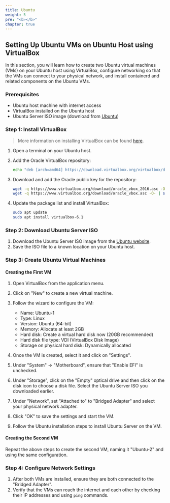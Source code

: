 ```yaml
---
title: Ubuntu
weight: 5
pre: "<b></b>"
chapter: true
---
```


## Setting Up Ubuntu VMs on Ubuntu Host using VirtualBox

In this section, you will learn how to create two Ubuntu virtual machines (VMs) on your Ubuntu host using VirtualBox, configure networking so that the VMs can connect to your physical network, and install containerd and related components on the Ubuntu VMs.

### Prerequisites

- Ubuntu host machine with internet access
- VirtualBox installed on the Ubuntu host
- Ubuntu Server ISO image (download from [Ubuntu](https://ubuntu.com/download/server))

### Step 1: Install VirtualBox

> More information on installing VirtualBox can be found [here](https://www.virtualbox.org/wiki/Linux_Downloads).

1. Open a terminal on your Ubuntu host.
2. Add the Oracle VirtualBox repository:

    ```bash
    echo "deb [arch=amd64] https://download.virtualbox.org/virtualbox/debian $(lsb_release -cs) contrib" | sudo tee /etc/apt/sources.list.d/virtualbox.list
    ```

3. Download and add the Oracle public key for the repository:

    ```bash
    wget -q https://www.virtualbox.org/download/oracle_vbox_2016.asc -O- | sudo apt-key add -
    wget -q https://www.virtualbox.org/download/oracle_vbox.asc -O- | sudo apt-key add -
    ```

4. Update the package list and install VirtualBox:

    ```bash
    sudo apt update
    sudo apt install virtualbox-6.1
    ```

### Step 2: Download Ubuntu Server ISO

1. Download the Ubuntu Server ISO image from the [Ubuntu website](https://ubuntu.com/download/server).
2. Save the ISO file to a known location on your Ubuntu host.

### Step 3: Create Ubuntu Virtual Machines

#### Creating the First VM

1. Open VirtualBox from the application menu.
2. Click on "New" to create a new virtual machine.
3. Follow the wizard to configure the VM:
   - Name: Ubuntu-1
   - Type: Linux
   - Version: Ubuntu (64-bit)
   - Memory: Allocate at least 2GB
   - Hard disk: Create a virtual hard disk now (20GB recommended)
   - Hard disk file type: VDI (VirtualBox Disk Image)
   - Storage on physical hard disk: Dynamically allocated

4. Once the VM is created, select it and click on "Settings".
5. Under "System" -> "Motherboard", ensure that "Enable EFI" is unchecked.
6. Under "Storage", click on the "Empty" optical drive and then click on the disk icon to choose a disk file. Select the Ubuntu Server ISO you downloaded earlier.
7. Under "Network", set "Attached to" to "Bridged Adapter" and select your physical network adapter.

8. Click "OK" to save the settings and start the VM.
9. Follow the Ubuntu installation steps to install Ubuntu Server on the VM.

#### Creating the Second VM

Repeat the above steps to create the second VM, naming it "Ubuntu-2" and using the same configuration.

### Step 4: Configure Network Settings

1. After both VMs are installed, ensure they are both connected to the "Bridged Adapter".
2. Verify that the VMs can reach the internet and each other by checking their IP addresses and using `ping` commands.
